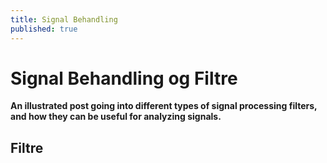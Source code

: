 ```yaml
---
title: Signal Behandling
published: true
---
```


# [](#header-1)Signal Behandling og Filtre

**An illustrated post going into different types of signal processing filters, and how they can be useful for analyzing signals.**

## [](#header-2)Filtre


